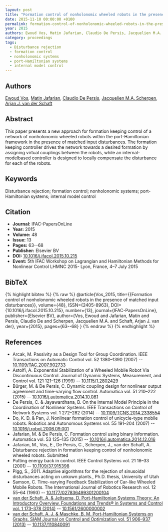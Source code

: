 ```yaml
---
layout: post
title: "Formation control of nonholonomic wheeled robots in the presence of matched input disturbances"
date: 2015-11-10 00:00:00 +0100
permalink: formation-control-of-nonholonomic-wheeled-robots-in-the-presence-of-matched-input-disturbances
year: 2015
authors: Ewoud Vos, Matin Jafarian, Claudio De Persis, Jacquelien M.A. Scherpen, Arjan J. van der Schaft
category: proceedings
tags:
  - Disturbance rejection
  - formation control
  - nonholonomic systems
  - port-Hamiltonian systems
  - internal model control
---
```

 
## Authors
[Ewoud Vos](authors/ewoud_vos), [Matin Jafarian](authors/matin_jafarian), [Claudio De Persis](authors/claudio_de_persis), [Jacquelien M.A. Scherpen](authors/jacquelien_m_a_scherpen), [Arjan J. van der Schaft](authors/arjan_van_der_schaft)
 
## Abstract
This paper presents a new approach for formation keeping control of a network of nonholonomic wheeled robots within the port-Hamiltonian framework in the presence of matched input disturbances. The formation keeping controller drives the network towards a desired formation by assigning virtual couplings between the robots, while an internal-modelbased controller is designed to locally compensate the disturbance for each of the robots.
 
## Keywords
Disturbance rejection; formation control; nonholonomic systems; port-Hamiltonian systems; internal model control
 
## Citation
- **Journal:** IFAC-PapersOnLine
- **Year:** 2015
- **Volume:** 48
- **Issue:** 13
- **Pages:** 63--68
- **Publisher:** Elsevier BV
- **DOI:** [10.1016/j.ifacol.2015.10.215](https://doi.org/10.1016/j.ifacol.2015.10.215)
- **Event:** 5th IFAC Workshop on Lagrangian and Hamiltonian Methods for Nonlinear Control LHMNC 2015- Lyon, France, 4–7 July 2015
 
## BibTeX
{% highlight bibtex %}
{% raw %}
@article{Vos_2015,
  title={{Formation control of nonholonomic wheeled robots in the presence of matched input disturbances}},
  volume={48},
  ISSN={2405-8963},
  DOI={10.1016/j.ifacol.2015.10.215},
  number={13},
  journal={IFAC-PapersOnLine},
  publisher={Elsevier BV},
  author={Vos, Ewoud and Jafarian, Matin and Persis, Claudio De and Scherpen, Jacquelien M.A. and Schaft, Arjan J. van der},
  year={2015},
  pages={63--68}
}
{% endraw %}
{% endhighlight %}
 
## References
- Arcak, M. Passivity as a Design Tool for Group Coordination. IEEE Transactions on Automatic Control vol. 52 1380–1390 (2007) -- [10.1109/TAC.2007.902733](https://doi.org/10.1109/TAC.2007.902733)
- Astolfi, A. Exponential Stabilization of a Wheeled Mobile Robot Via Discontinuous Control. Journal of Dynamic Systems, Measurement, and Control vol. 121 121–126 (1999) -- [10.1115/1.2802429](https://doi.org/10.1115/1.2802429)
- Bürger, M. & De Persis, C. Dynamic coupling design for nonlinear output agreement and time-varying flow control. Automatica vol. 51 210–222 (2015) -- [10.1016/j.automatica.2014.10.081](https://doi.org/10.1016/j.automatica.2014.10.081)
- De Persis, C. & Jayawardhana, B. On the Internal Model Principle in the Coordination of Nonlinear Systems. IEEE Transactions on Control of Network Systems vol. 1 272–282 (2014) -- [10.1109/TCNS.2014.2338554](https://doi.org/10.1109/TCNS.2014.2338554)
- Do, K. D. & Pan, J. Nonlinear formation control of unicycle-type mobile robots. Robotics and Autonomous Systems vol. 55 191–204 (2007) -- [10.1016/j.robot.2006.09.001](https://doi.org/10.1016/j.robot.2006.09.001)
- Jafarian, M. & De Persis, C. Formation control using binary information. Automatica vol. 53 125–135 (2015) -- [10.1016/j.automatica.2014.12.016](https://doi.org/10.1016/j.automatica.2014.12.016)
- Jafarian, M., Vos, E., De Persis, C., Scherpen, J., van der Schaft, A. Disturbance rejection in formation keeping control of nonholonomic wheeled robots. Submitted
- Putting energy back in control. IEEE Control Systems vol. 21 18–33 (2001) -- [10.1109/37.915398](https://doi.org/10.1109/37.915398)
- Pigg, S., 2011. Adaptive algorithms for the rejection of sinusoidal disturbances acting on unkown plants., Ph.D. thesis, University of Utah
- Samson, C. Time-varying Feedback Stabilization of Car-like Wheeled Mobile Robots. The International Journal of Robotics Research vol. 12 55–64 (1993) -- [10.1177/027836499301200104](https://doi.org/10.1177/027836499301200104)
- [van der Schaft, A. & Jeltsema, D. Port-Hamiltonian Systems Theory: An Introductory Overview. Foundations and Trends® in Systems and Control vol. 1 173–378 (2014)](port-hamiltonian-systems-theory-an-introductory-overview-journal) -- [10.1561/2600000002](https://doi.org/10.1561/2600000002)
- [van der Schaft, A. J. & Maschke, B. M. Port-Hamiltonian Systems on Graphs. SIAM Journal on Control and Optimization vol. 51 906–937 (2013)](port-hamiltonian-systems-on-graphs) -- [10.1137/110840091](https://doi.org/10.1137/110840091)

